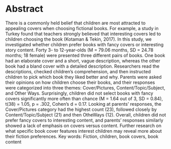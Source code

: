 # Abstract

There is a commonly held belief that children are most attracted to appealing covers when choosing fictional books. For example, a study in Turkey found that teachers strongly believed that interesting covers led to children choosing the book (Kotaman & Tekin, 2017). In this study, we investigated whether children prefer books with fancy covers or interesting story content. Forty 3- to 12-year-olds (M = 79.06 months, SD = 24.78 months; 18 female) were presented three different pairs of books. One book had an elaborate cover and a short, vague description, whereas the other book had a bland cover with a detailed description. Researchers read the descriptions, checked children’s comprehension, and then instructed children to pick which book they liked better and why. Parents were asked their opinions on how children choose their books, and their responses were categorized into three themes: Cover/Pictures,  Content/Topic/Subject, and Other Ways. Surprisingly, children did not select books with fancy covers significantly more often than chance (M = 1.64 out of 3, SD = 0.84), t(38) = 1.05, p = .302, Cohen’s d = 0.17. Looking at parents’ responses, the Cover/Pictures category had the highest count (23), followed closely by Content/Topic/Subject (21) and then OtheWays (12). Overall, children did not prefer fancy covers to interesting content, and parents’ responses similarly showed a lack of emphasis on covers versus content. Further research on what specific book cover features interest children may reveal more about their fiction preferences. 
	Key words: Fiction, children, book covers, book content
